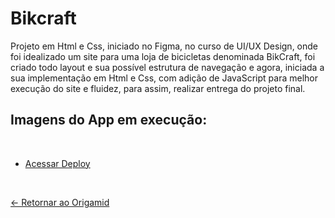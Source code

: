 # Bikcraft

Projeto em Html e Css, iniciado no Figma, no curso de UI/UX Design, onde foi idealizado um site para uma loja de bicicletas denominada BikCraft, foi criado todo layout e sua possível estrutura de navegação e agora, iniciada a sua implementação em Html e Css, com adição de JavaScript para melhor execução do site e fluidez, para assim, realizar entrega do projeto final.

## Imagens do App em execução:

  <br>

- [Acessar Deploy]()

 <br>
 
[<- Retornar ao Origamid](https://github.com/GilvanPOliveira/Origamid)



